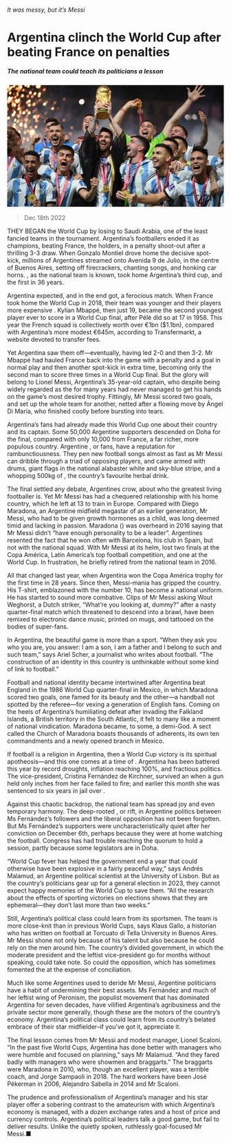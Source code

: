 ###### It was messy, but it’s Messi

# Argentina clinch the World Cup after beating France on penalties 

##### The national team could teach its politicians a lesson 

![image](images/20221224_BLP904.jpg) 

> Dec 18th 2022 

THEY BEGAN the World Cup by losing to Saudi Arabia, one of the least fancied teams in the tournament. Argentina’s footballers ended it as champions, beating France, the holders, in a penalty shoot-out after a thrilling 3-3 draw. When Gonzalo Montiel drove home the decisive spot-kick, millions of Argentines streamed onto Avenida 9 de Julio, in the centre of Buenos Aires, setting off firecrackers, chanting songs, and honking car horns.  , as the national team is known, took home Argentina’s third cup, and the first in 36 years. 

Argentina expected, and in the end got, a ferocious match. When France took home the World Cup in 2018, their team was younger and their players more expensive . Kylian Mbappé, then just 19, became the second youngest player ever to score in a World Cup final, after Pélé did so at 17 in 1958. This year the French squad is collectively worth over €1bn ($1.1bn), compared with Argentina’s more modest €645m, according to Transfermarkt, a website devoted to transfer fees. 

Yet Argentina saw them off—eventually, having led 2-0 and then 3-2. Mr Mbappé had hauled France back into the game with a penalty and a goal in normal play and then another spot-kick in extra time, becoming only the second man to score three times in a World Cup final. But the glory will belong to Lionel Messi, Argentina’s 35-year-old captain, who despite being widely regarded as the  for many years had never managed to get his hands on the game’s most desired trophy. Fittingly, Mr Messi scored two goals, and set up the whole team for another, netted after a flowing move by Ángel Di María, who finished coolly before bursting into tears. 

Argentina’s fans had already made this World Cup one about their country and its captain. Some 50,000 Argentine supporters descended on Doha for the final, compared with only 10,000 from France, a far richer, more populous country. Argentine , or fans, have a reputation for rambunctiousness. They pen new football songs almost as fast as Mr Messi can dribble through a triad of opposing players, and came armed with drums, giant flags in the national alabaster white and sky-blue stripe, and a whopping 500kg of , the country’s favourite herbal drink. 

The final settled any debate, Argentines crow, about who the greatest living footballer is. Yet Mr Messi has had a chequered relationship with his home country, which he left at 13 to train in Europe. Compared with Diego Maradona, an Argentine midfield megastar of an earlier generation, Mr Messi, who had to be given growth hormones as a child, was long deemed timid and lacking in passion. Maradona () was overheard in 2016 saying that Mr Messi didn’t “have enough personality to be a leader”. Argentines resented the fact that he won often with Barcelona, his club in Spain, but not with the national squad. With Mr Messi at its helm,  lost two finals at the Copa América, Latin America’s top football competition, and one at the World Cup. In frustration, he briefly retired from the national team in 2016. 

All that changed last year, when Argentina won the Copa América trophy for the first time in 28 years. Since then, Messi-mania has gripped the country. His T-shirt, emblazoned with the number 10, has become a national uniform. He has started to sound more combative. Clips of Mr Messi asking Wout Weghorst, a Dutch striker, “What’re you looking at, dummy?” after a nasty quarter-final match which threatened to descend into a brawl, have been remixed to electronic dance music, printed on mugs, and tattooed on the bodies of super-fans. 

In Argentina, the beautiful game is more than a sport. “When they ask you who you are, you answer: I am a son, I am a father and I belong to such and such team,” says Ariel Scher, a journalist who writes about football. “The construction of an identity in this country is unthinkable without some kind of link to football.” 

Football and national identity became intertwined after Argentina beat England in the 1986 World Cup quarter-final in Mexico, in which Maradona scored two goals, one famed for its beauty and the other—a handball not spotted by the referee—for vexing a generation of English fans. Coming on the heels of Argentina’s humiliating defeat after invading the Falkland Islands, a British territory in the South Atlantic, it felt to many like a moment of national vindication. Maradona became, to some, a demi-God. A sect called the Church of Maradona boasts thousands of adherents, its own ten commandments and a newly opened branch in Mexico.

If football is a religion in Argentina, then a World Cup victory is its spiritual apotheosis—and this one comes at a time of . Argentina has been battered this year by record droughts, inflation reaching 100%, and fractious politics. The vice-president, Cristina Fernández de Kirchner, survived an  when a gun held only inches from her face failed to fire; and earlier this month she was sentenced to six years in jail over . 

Against this chaotic backdrop, the national team has spread joy and even temporary harmony. The deep-rooted , or rift, in Argentine politics between Ms Fernández’s followers and the liberal opposition has not been forgotten. But Ms Fernández’s supporters were uncharacteristically quiet after her conviction on December 6th, perhaps because they were at home watching the football. Congress has had trouble reaching the quorum to hold a session, partly because some legislators are in Doha. 

“World Cup fever has helped the government end a year that could otherwise have been explosive in a fairly peaceful way,” says Andrés Malamud, an Argentine political scientist at the University of Lisbon. But as the country’s politicians gear up for a general election in 2023, they cannot expect happy memories of the World Cup to save them. “All the research about the effects of sporting victories on elections shows that they are ephemeral—they don’t last more than two weeks.” 

Still, Argentina’s political class could learn from its sportsmen. The team is more close-knit than in previous World Cups, says Klaus Gallo, a historian who has written on football at Torcuato di Tella University in Buenos Aires. Mr Messi shone not only because of his talent but also because he could rely on the men around him. The country’s divided government, in which the moderate president and the leftist vice-president go for months without speaking, could take note. So could the opposition, which has sometimes fomented the  at the expense of conciliation. 

Much like some Argentines used to deride Mr Messi, Argentine politicians have a habit of undermining their best assets. Ms Fernández and much of her leftist wing of Peronism, the populist movement that has dominated Argentina for seven decades, have vilified Argentina’s agribusiness and the private sector more generally, though these are the motors of the country’s economy. Argentina’s political class could learn from its country’s belated embrace of their star midfielder–if you’ve got it, appreciate it. 

The final lesson comes from Mr Messi and  modest manager, Lionel Scaloni. “In the past five World Cups, Argentina has done better with managers who were humble and focused on planning,” says Mr Malamud. “And they fared badly with managers who were showmen and braggarts.” The braggarts were Maradona in 2010, who, though an excellent player, was a terrible coach, and Jorge Sampaoli in 2018. The hard workers have been José Pékerman in 2006, Alejandro Sabella in 2014 and Mr Scaloni.

The prudence and professionalism of Argentina’s manager and his star player offer a sobering contrast to the amateurism with which Argentina’s economy is managed, with a dozen exchange rates and a host of price and currency controls. Argentina’s political leaders talk a good game, but fail to deliver results. Unlike the quietly spoken, ruthlessly goal-focused Mr Messi.■

